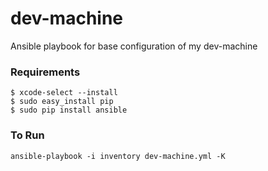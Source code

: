 # dev-machine
Ansible playbook for base configuration of my dev-machine

### Requirements

```shell
$ xcode-select --install
$ sudo easy_install pip
$ sudo pip install ansible
```

### To Run
`ansible-playbook -i inventory dev-machine.yml -K`
